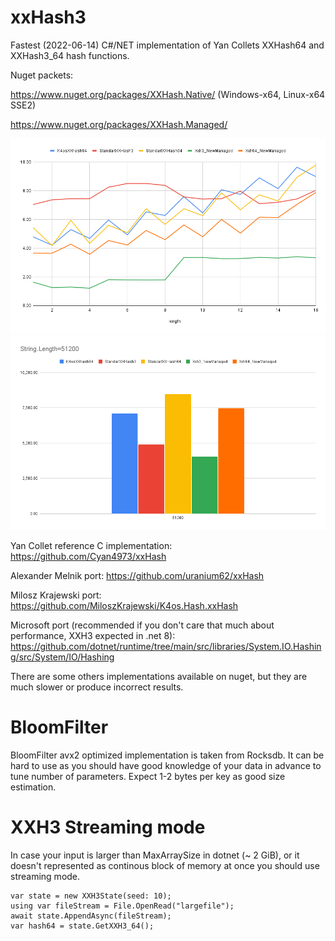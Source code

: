# xxHash3
Fastest (2022-06-14) C#/NET implementation of Yan Collets XXHash64 and XXHash3_64 hash functions.

Nuget packets:

https://www.nuget.org/packages/XXHash.Native/ (Windows-x64, Linux-x64 SSE2)

https://www.nuget.org/packages/XXHash.Managed/

![Small strings](XXHash64%20vs%20XXHash3.png)
![Large string](XXHash64%20vs%20XXHash3%20Large.png)

Yan Collet reference C implementation: https://github.com/Cyan4973/xxHash

Alexander Melnik port: https://github.com/uranium62/xxHash

Milosz Krajewski port: https://github.com/MiloszKrajewski/K4os.Hash.xxHash

Microsoft port (recommended if you don't care that much about performance, XXH3 expected in .net 8): https://github.com/dotnet/runtime/tree/main/src/libraries/System.IO.Hashing/src/System/IO/Hashing

There are some others implementations available on nuget, but they are much slower or produce incorrect results.

# BloomFilter

BloomFilter avx2 optimized implementation is taken from Rocksdb. It can be hard to use as you should have good knowledge of your data in advance to tune number of parameters. Expect 1-2 bytes per key as good size estimation. 

# XXH3 Streaming mode

In case your input is larger than MaxArraySize in dotnet (~ 2 GiB), or it doesn't represented as continous block of memory at once you should use streaming mode.

```CSharp
var state = new XXH3State(seed: 10);
using var fileStream = File.OpenRead("largefile");
await state.AppendAsync(fileStream);
var hash64 = state.GetXXH3_64();
```